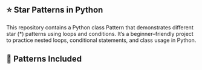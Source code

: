 ## ⭐ Star Patterns in Python

This repository contains a Python class Pattern that demonstrates different star (*) patterns using loops and conditions.
It’s a beginner–friendly project to practice nested loops, conditional statements, and class usage in Python.

## 📌 Patterns Included
